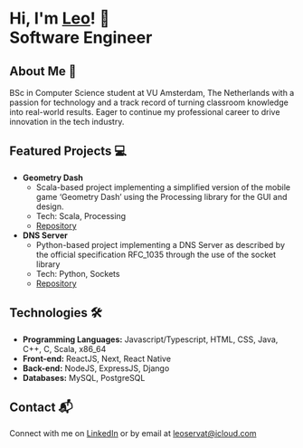# Hi, I'm <a href="https://www.linkedin.com/in/nicolas-francken">Leo<a/>! 👋 </br> <b>Software Engineer</b>

## About Me 🚀
BSc in Computer Science student at VU Amsterdam, The Netherlands with a passion for technology and a track record of turning classroom knowledge into real-world results. Eager to continue my professional career to drive innovation in the tech industry.

## Featured Projects 💻
- <b>Geometry Dash</b>
  - Scala-based project implementing a simplified version of the mobile game ‘Geometry Dash’ using the Processing library for the GUI and design.	
  - Tech: Scala, Processing
  - [Repository](gag)
- <b>DNS Server</b>
  - Python-based project implementing a DNS Server as described by the official specification RFC_1035 through the use of the socket library
  - Tech: Python, Sockets
  - [Repository](gag)

## Technologies 🛠️

- <b>Programming Languages:</b> Javascript/Typescript, HTML, CSS, Java, C++, C, Scala, x86_64
- <b>Front-end:</b> ReactJS, Next, React Native
- <b>Back-end:</b> NodeJS, ExpressJS, Django
- <b>Databases:</b> MySQL, PostgreSQL

## Contact 📬
Connect with me on [LinkedIn](linkedin.com/in/leonardo-servat-15418b273/) or by email at leoservat@icloud.com
